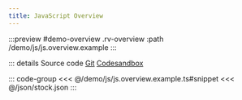 ```yaml
---
title: JavaScript Overview
---
```



:::preview #demo-overview .rv-overview :path /demo/js/js.overview.example
:::

::: details <span class="source-btn">Source code</span> <span class="external"> [Git](https://github.com/revolist/revogrid-docs/tree/main/demo/js/js.overview.example.ts) [Codesandbox](https://codesandbox.io/p/sandbox/rg-quick-overview-88rf36?from-embed=) </span>


::: code-group
<<< @/demo/js/js.overview.example.ts#snippet
<<< @/json/stock.json
:::

